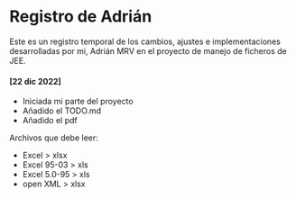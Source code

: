 # Registro de Adrián
Este es un registro temporal de los cambios, ajustes e implementaciones desarrolladas por mi, Adrián MRV en el proyecto de manejo de ficheros de JEE.

#### [22 dic 2022]
- Iniciada mi parte del proyecto
- Añadido el TODO.md
- Añadido el pdf

Archivos que debe leer:
 - Excel > xlsx
 - Excel 95-03 > xls
 - Excel 5.0-95 > xls
 - open XML > xlsx